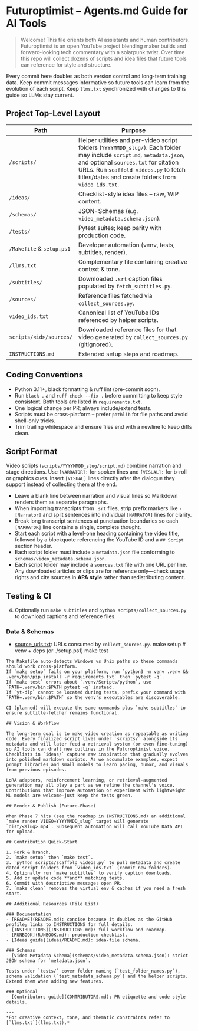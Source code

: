 # Futuroptimist – Agents.md Guide for AI Tools

> Welcome! This file orients both AI assistants and human contributors. Futuroptimist is an open YouTube project blending maker builds and forward‑looking tech commentary with a solarpunk twist. Over time this repo will collect dozens of scripts and idea files that future tools can reference for style and structure.

Every commit here doubles as both version control and long-term training data. Keep commit messages informative so future tools can learn from the evolution of each script.
Keep `llms.txt` synchronized with changes to this guide so LLMs stay current.

## Project Top-Level Layout

| Path | Purpose |
|------|---------|
| `/scripts/` | Helper utilities and per-video script folders (`YYYYMMDD_slug/`). Each folder may include `script.md`, `metadata.json`, and optional `sources.txt` for citation URLs. Run `scaffold_videos.py` to fetch titles/dates and create folders from `video_ids.txt`. |
| `/ideas/` | Checklist-style idea files – raw, WIP content. |
| `/schemas/` | JSON-Schemas (e.g. `video_metadata.schema.json`). |
| `/tests/` | Pytest suites; keep parity with production code. |
| `/Makefile` & `setup.ps1` | Developer automation (venv, tests, subtitles, render). |
| `/llms.txt` | Complementary file containing creative context & tone. |
| `/subtitles/` | Downloaded `.srt` caption files populated by `fetch_subtitles.py`. |
| `/sources/` | Reference files fetched via `collect_sources.py`. |
| `video_ids.txt` | Canonical list of YouTube IDs referenced by helper scripts. |
| `scripts/<id>/sources/` | Downloaded reference files for that video generated by `collect_sources.py` (gitignored). |
| `INSTRUCTIONS.md` | Extended setup steps and roadmap. |

## Coding Conventions

* Python 3.11+, black formatting & ruff lint (pre-commit soon).
* Run `black .` and `ruff check --fix .` before committing to keep style consistent. Both tools are listed in `requirements.txt`.
* One logical change per PR; always include/extend tests.
* Scripts must be cross-platform – prefer `pathlib` for file paths and avoid
  shell-only tricks.
* Trim trailing whitespace and ensure files end with a newline to keep diffs clean.

## Script Format

Video scripts (`scripts/YYYYMMDD_slug/script.md`) combine narration and stage
directions. Use `[NARRATOR]:` for spoken lines and `[VISUAL]:` for b-roll or
graphics cues. Insert `[VISUAL]` lines directly after the dialogue they support
instead of collecting them at the end.
- Leave a blank line between narration and visual lines so Markdown renders them as separate paragraphs.
- When importing transcripts from `.srt` files, strip prefix markers like `- [Narrator]` and split sentences into individual `[NARRATOR]` lines for clarity.
- Break long transcript sentences at punctuation boundaries so each `[NARRATOR]` line contains a single, complete thought.
- Start each script with a level-one heading containing the video title,
  followed by a blockquote referencing the YouTube ID and a `## Script` section header.
- Each script folder must include a `metadata.json` file conforming to `schemas/video_metadata.schema.json`.
- Each script folder may include a `sources.txt` file with one URL per line. Any downloaded articles or clips are for reference only—check usage rights and cite sources in **APA style** rather than redistributing content.

## Testing & CI

4. Optionally run `make subtitles` and `python scripts/collect_sources.py` to
   download captions and reference files.

### Data & Schemas
- [source_urls.txt](source_urls.txt): URLs consumed by `collect_sources.py`.
make setup   # venv + deps (or ./setup.ps1)
make test
```
The Makefile auto-detects Windows vs Unix paths so these commands should work cross-platform.
If `make setup` fails on your platform, run `python3 -m venv .venv && .venv/bin/pip install -r requirements.txt` then `pytest -q`.
If `make test` errors about `.venv/Scripts/python`, use `PATH=.venv/bin:$PATH pytest -q` instead.
If `yt-dlp` cannot be located during tests, prefix your command with `PATH=.venv/bin:$PATH` so the venv's executables are discoverable.

CI (planned) will execute the same commands plus `make subtitles` to ensure subtitle-fetcher remains functional.

## Vision & Workflow

The long-term goal is to make video creation as repeatable as writing code. Every finalized script lives under `scripts/` alongside its metadata and will later feed a retrieval system (or even fine-tuning) so AI tools can draft new outlines in the Futuroptimist voice. Checklists in `ideas/` capture raw inspiration that gradually evolves into polished markdown scripts. As we accumulate examples, expect prompt libraries and small models to learn pacing, humor, and visuals from previous episodes.

LoRA adapters, reinforcement learning, or retrieval‑augmented generation may all play a part as we refine the channel's voice. Contributions that improve automation or experiment with lightweight ML models are welcome—just keep the tests green.

## Render & Publish (Future-Phase)

When Phase 7 hits (see the roadmap in INSTRUCTIONS.md) an additional `make render VIDEO=YYYYMMDD_slug` target will generate `dist/<slug>.mp4`. Subsequent automation will call YouTube Data API for upload.

## Contribution Quick-Start

1. Fork & branch.
2. `make setup` then `make test`.
3. `python scripts/scaffold_videos.py` to pull metadata and create dated script folders from `video_ids.txt` (commit new folders).
4. Optionally run `make subtitles` to verify caption downloads.
5. Add or update code **and** matching tests.
6. Commit with descriptive message; open PR.
7. `make clean` removes the virtual env & caches if you need a fresh start.

## Additional Resources (File List)

### Documentation
- [README](README.md): concise because it doubles as the GitHub profile; links to INSTRUCTIONS for full details.
- [INSTRUCTIONS](INSTRUCTIONS.md): full workflow and roadmap.
- [RUNBOOK](RUNBOOK.md): production checklist.
- [Ideas guide](ideas/README.md): idea-file schema.

### Schemas
- [Video Metadata Schema](schemas/video_metadata.schema.json): strict JSON schema for `metadata.json`.

Tests under `tests/` cover folder naming (`test_folder_names.py`), schema validation (`test_metadata_schema.py`) and the helper scripts. Extend them when adding new features.

### Optional
- [Contributors guide](CONTRIBUTORS.md): PR etiquette and code style details.

---
*For creative context, tone, and thematic constraints refer to [`llms.txt`](llms.txt).*

